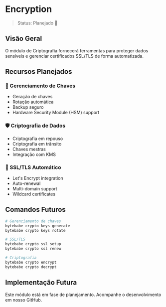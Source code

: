 # Encryption

> Status: Planejado 🚧

## Visão Geral

O módulo de Criptografia fornecerá ferramentas para proteger dados sensíveis e gerenciar certificados SSL/TLS de forma automatizada.

## Recursos Planejados

### 🔑 Gerenciamento de Chaves
- Geração de chaves
- Rotação automática
- Backup seguro
- Hardware Security Module (HSM) support

### 🛡️ Criptografia de Dados
- Criptografia em repouso
- Criptografia em trânsito
- Chaves mestras
- Integração com KMS

### 📜 SSL/TLS Automático
- Let's Encrypt integration
- Auto-renewal
- Multi-domain support
- Wildcard certificates

## Comandos Futuros

```bash
# Gerenciamento de chaves
bytebabe crypto keys generate
bytebabe crypto keys rotate

# SSL/TLS
bytebabe crypto ssl setup
bytebabe crypto ssl renew

# Criptografia
bytebabe crypto encrypt
bytebabe crypto decrypt
```

## Implementação Futura

Este módulo está em fase de planejamento. Acompanhe o desenvolvimento em nosso GitHub.